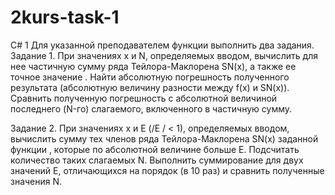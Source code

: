 # 2kurs-task-1
C# 1
Для указанной преподавателем функции выполнить два задания.
Задание 1. При значениях x и N, определяемых вводом, вычислить для нее частичную
сумму ряда Тейлора-Маклорена SN(x), а также ее точное значение . Найти
абсолютную погрешность полученного результата (абсолютную величину разности между f(x) и SN(x)). Сравнить полученную погрешность с абсолютной величиной последнего
(N-го) слагаемого, включенного в частичную сумму.

Задание 2. При значениях x и Е (/Е / < 1), определяемых вводом, вычислить сумму тех
членов ряда Тейлора-Маклорена SN(x) заданной функции , которые по абсолютной
величине больше Е. Подсчитать количество таких слагаемых N.
Выполнить суммирование для двух значений Е, отличающихся на порядок (в 10 раз) и
сравнить полученные значения N.
